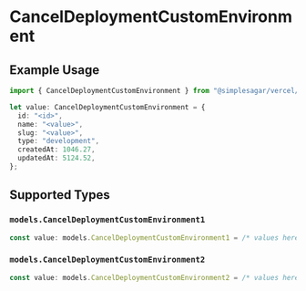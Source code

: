 # CancelDeploymentCustomEnvironment

## Example Usage

```typescript
import { CancelDeploymentCustomEnvironment } from "@simplesagar/vercel/models/canceldeploymentop.js";

let value: CancelDeploymentCustomEnvironment = {
  id: "<id>",
  name: "<value>",
  slug: "<value>",
  type: "development",
  createdAt: 1046.27,
  updatedAt: 5124.52,
};
```

## Supported Types

### `models.CancelDeploymentCustomEnvironment1`

```typescript
const value: models.CancelDeploymentCustomEnvironment1 = /* values here */
```

### `models.CancelDeploymentCustomEnvironment2`

```typescript
const value: models.CancelDeploymentCustomEnvironment2 = /* values here */
```

